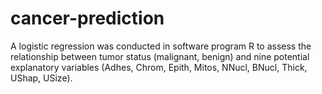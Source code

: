 # cancer-prediction
A logistic regression was conducted in software program R to assess the relationship between tumor status (malignant, benign) and nine potential explanatory variables (Adhes, Chrom, Epith, Mitos, NNucl, BNucl, Thick, UShap, USize). 
